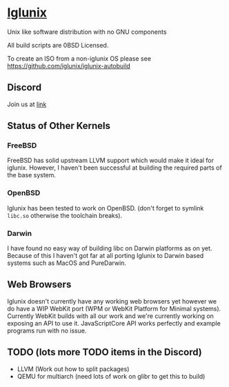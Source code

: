 # [Iglunix](https://iglunix.xyz/)
Unix like software distribution with no GNU components

All build scripts are 0BSD Licensed.


To create an ISO from a non-iglunix OS please see https://github.com/iglunix/iglunix-autobuild

## Discord
Join us at [link](https://discord.gg/NKB9qD2bMx)

## Status of Other Kernels

### FreeBSD
FreeBSD has solid upstream LLVM support which would make it ideal for iglunix.
However, I haven't been successful at building the required parts of the base
system.

### OpenBSD
Iglunix has been tested to work on OpenBSD. (don't forget to symlink `libc.so`
otherwise the toolchain breaks).

### Darwin
I have found no easy way of building libc on Darwin platforms as on yet.
Because of this I haven't got far at all porting Iglunix to Darwin
based systems such as MacOS and PureDarwin.

## Web Browsers
Iglunix doesn't currently have any working web browsers yet however we do have
a WIP WebKit port (WPM or WebKit Platform for Minimal systems). Currently
WebKit builds with all our work and we're currently working on exposing an API
to use it. JavaScriptCore API works perfectly and example programs run with no
issue.

## TODO (lots more TODO items in the Discord)
 - LLVM (Work out how to split packages)
 - QEMU for multiarch (need lots of work on glibr to get this to build)
